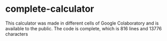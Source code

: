 # complete-calculator
This calculator was made in different cells of Google Colaboratory and is available to the public. The code is complete, which is 816 lines and 13776 characters
